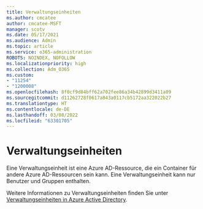```yaml
---
title: Verwaltungseinheiten
ms.author: cmcatee
author: cmcatee-MSFT
manager: scotv
ms.date: 05/17/2021
ms.audience: Admin
ms.topic: article
ms.service: o365-administration
ROBOTS: NOINDEX, NOFOLLOW
ms.localizationpriority: high
ms.collection: Adm_O365
ms.custom:
- "11254"
- "1200008"
ms.openlocfilehash: 8f0cf9d84bff62a702fee86a34b42899d3411a09
ms.sourcegitcommit: d11262728f0617a843a0117cb5172aa322022b27
ms.translationtype: HT
ms.contentlocale: de-DE
ms.lasthandoff: 03/08/2022
ms.locfileid: "63301705"
---
```

# <a name="administrative-units"></a>Verwaltungseinheiten

Eine Verwaltungseinheit ist eine Azure AD-Ressource, die ein Container für andere Azure AD-Ressourcen sein kann. Eine Verwaltungseinheit kann nur Benutzer und Gruppen enthalten.

Weitere Informationen zu Verwaltungseinheiten finden Sie unter [Verwaltungseinheiten in Azure Active Directory](https://docs.microsoft.com/azure/active-directory/roles/administrative-units).